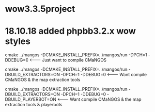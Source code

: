 # wow3.3.5project
# 18.10.18 added phpbb3.2.x wow styles


cmake ../mangos -DCMAKE_INSTALL_PREFIX=\../mangos/run -DPCH=1 -DDEBUG=0  <--- Just want to compile CMaNGOS

cmake ../mangos -DCMAKE_INSTALL_PREFIX=\../mangos/run -DBUILD_EXTRACTORS=ON -DPCH=1 -DDEBUG=0  <--- Want compile CMaNGOS & the map extraction tools

cmake ../mangos -DCMAKE_INSTALL_PREFIX=\../mangos/run -DBUILD_EXTRACTORS=ON -DPCH=1 -DDEBUG=0 -DBUILD_PLAYERBOT=ON <--- Want compile CMaNGOS & the map extraction tools & playerbots